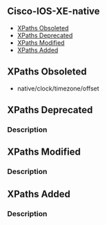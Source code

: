 ## Cisco-IOS-XE-native


- [XPaths Obsoleted](#xpaths-obsoleted)
- [XPaths Deprecated](#xpaths-deprecated)
- [XPaths Modified](#xpaths-modified)
- [XPaths Added](#xpaths-added)

## XPaths Obsoleted

- native/clock/timezone/offset

## XPaths Deprecated

### Description

## XPaths Modified

### Description

## XPaths Added

### Description

